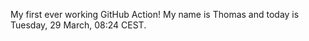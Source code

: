 My first ever working GitHub Action!
My name is Thomas and today is Tuesday, 29 March, 08:24 CEST. 

